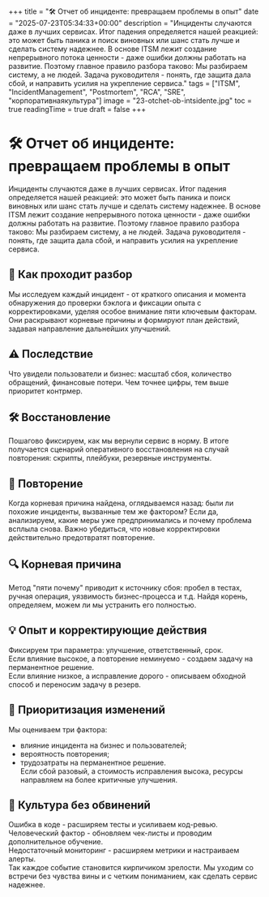 +++
title = "🛠️ Отчет об инциденте: превращаем проблемы в опыт"
date = "2025-07-23T05:34:33+00:00"
description = "Инциденты случаются даже в лучших сервисах. Итог падения определяется нашей реакцией: это может быть паника и поиск виновных или шанс стать лучше и сделать систему надежнее. В основе ITSM лежит создание непрерывного потока ценности - даже ошибки должны работать на развитие. Поэтому главное правило разбора таково: Мы разбираем систему, а не людей. Задача руководителя - понять, где защита дала сбой, и направить усилия на укрепление сервиса."
tags = ["ITSM", "IncidentManagement", "Postmortem", "RCA", "SRE", "корпоративнаякультура"]
image = "23-otchet-ob-intsidente.jpg"
toc = true
readingTime = true
draft = false
+++

# 🛠️ Отчет об инциденте: превращаем проблемы в опыт  
  
Инциденты случаются даже в лучших сервисах. Итог падения определяется нашей реакцией: это может быть паника и поиск виновных или шанс стать лучше и сделать систему надежнее. В основе ITSM лежит создание непрерывного потока ценности - даже ошибки должны работать на развитие. Поэтому главное правило разбора таково: Мы разбираем систему, а не людей. Задача руководителя - понять, где защита дала сбой, и направить усилия на укрепление сервиса.  
  
## 🔎 Как проходит разбор  
Мы исследуем каждый инцидент - от краткого описания и момента обнаружения до проверки бэклога и фиксации опыта с корректировками, уделяя особое внимание пяти ключевым факторам. Они раскрывают корневые причины и формируют план действий, задавая направление дальнейших улучшений.  
  
## ⚠️ Последствие  
Что увидели пользователи и бизнес: масштаб сбоя, количество обращений, финансовые потери. Чем точнее цифры, тем выше приоритет контрмер.  
  
## 🛠️ Восстановление  
Пошагово фиксируем, как мы вернули сервис в норму. В итоге получается сценарий оперативного восстановления на случай повторения: скрипты, плейбуки, резервные инструменты.  
  
## 🔁 Повторение  
Когда корневая причина найдена, оглядываемся назад: были ли похожие инциденты, вызванные тем же фактором? Если да, анализируем, какие меры уже предпринимались и почему проблема всплыла снова. Важно убедиться, что новые корректировки действительно предотвратят повторение.  
  
## 🔍 Корневая причина  
Метод "пяти почему" приводит к источнику сбоя: пробел в тестах, ручная операция, уязвимость бизнес-процесса и т.д. Найдя корень, определяем, можем ли мы устранить его полностью.  
  
## 💡 Опыт и корректирующие действия  
Фиксируем три параметра: улучшение, ответственный, срок.  
Если влияние высокое, а повторение неминуемо - создаем задачу на перманентное решение.  
Если влияние низкое, а исправление дорого - описываем обходной способ и переносим задачу в резерв.  
  
## 🧮 Приоритизация изменений  
Мы оцениваем три фактора:  
* влияние инцидента на бизнес и пользователей;  
* вероятность повторения;  
* трудозатраты на перманентное решение.  
Если сбой разовый, а стоимость исправления высока, ресурсы направляем на более критичные улучшения.  
  
## 🌱 Культура без обвинений  
Ошибка в коде - расширяем тесты и усиливаем код-ревью.  
Человеческий фактор - обновляем чек-листы и проводим дополнительное обучение.  
Недостаточный мониторинг - расширяем метрики и настраиваем алерты.  
Так каждое событие становится кирпичиком зрелости. Мы уходим со встречи без чувства вины и с четким пониманием, как сделать сервис надежнее.  
